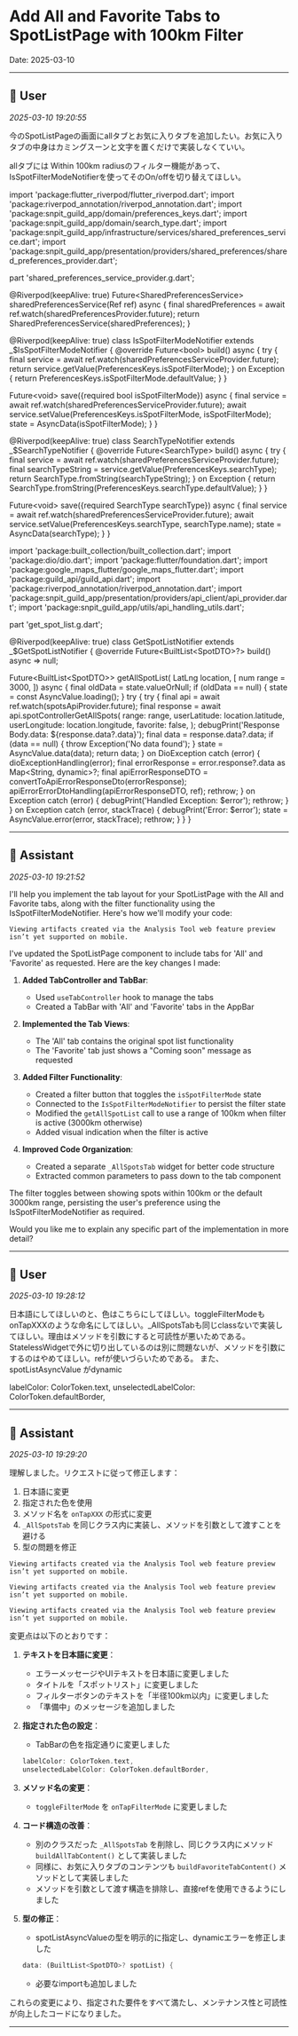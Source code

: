 # Add All and Favorite Tabs to SpotListPage with 100km Filter

Date: 2025-03-10

---

## 👤 User
*2025-03-10 19:20:55*

今のSpotListPageの画面にallタブとお気に入りタブを追加したい。お気に入りタブの中身はカミングスーンと文字を置くだけで実装しなくていい。

allタブには Within 100km radiusのフィルター機能があって、IsSpotFilterModeNotifierを使ってそのOn/offを切り替えてほしい。

import 'package:flutter_riverpod/flutter_riverpod.dart';
import 'package:riverpod_annotation/riverpod_annotation.dart';
import 'package:snpit_guild_app/domain/preferences_keys.dart';
import 'package:snpit_guild_app/domain/search_type.dart';
import 'package:snpit_guild_app/infrastructure/services/shared_preferences_service.dart';
import 'package:snpit_guild_app/presentation/providers/shared_preferences/shared_preferences_provider.dart';

part 'shared_preferences_service_provider.g.dart';

@Riverpod(keepAlive: true)
Future&lt;SharedPreferencesService&gt; sharedPreferencesService(Ref ref) async {
  final sharedPreferences = await ref.watch(sharedPreferencesProvider.future);
  return SharedPreferencesService(sharedPreferences);
}

@Riverpod(keepAlive: true)
class IsSpotFilterModeNotifier extends _$IsSpotFilterModeNotifier {
  @override
  Future&lt;bool&gt; build() async {
    try {
      final service = await ref.watch(sharedPreferencesServiceProvider.future);
      return service.getValue(PreferencesKeys.isSpotFilterMode);
    } on Exception {
      return PreferencesKeys.isSpotFilterMode.defaultValue;
    }
  }

  Future&lt;void&gt; save({required bool isSpotFilterMode}) async {
    final service = await ref.watch(sharedPreferencesServiceProvider.future);
    await service.setValue(PreferencesKeys.isSpotFilterMode, isSpotFilterMode);
    state = AsyncData(isSpotFilterMode);
  }
}

@Riverpod(keepAlive: true)
class SearchTypeNotifier extends _$SearchTypeNotifier {
  @override
  Future&lt;SearchType&gt; build() async {
    try {
      final service = await ref.watch(sharedPreferencesServiceProvider.future);
      final searchTypeString = service.getValue(PreferencesKeys.searchType);
      return SearchType.fromString(searchTypeString);
    } on Exception {
      return SearchType.fromString(PreferencesKeys.searchType.defaultValue);
    }
  }

  Future&lt;void&gt; save({required SearchType searchType}) async {
    final service = await ref.watch(sharedPreferencesServiceProvider.future);
    await service.setValue(PreferencesKeys.searchType, searchType.name);
    state = AsyncData(searchType);
  }
}

import 'package:built_collection/built_collection.dart';
import 'package:dio/dio.dart';
import 'package:flutter/foundation.dart';
import 'package:google_maps_flutter/google_maps_flutter.dart';
import 'package:guild_api/guild_api.dart';
import 'package:riverpod_annotation/riverpod_annotation.dart';
import 'package:snpit_guild_app/presentation/providers/api_client/api_provider.dart';
import 'package:snpit_guild_app/utils/api_handling_utils.dart';

part 'get_spot_list.g.dart';

@Riverpod(keepAlive: true)
class GetSpotListNotifier extends _$GetSpotListNotifier {
  @override
  Future&lt;BuiltList&lt;SpotDTO&gt;?&gt; build() async =&gt; null;

  Future&lt;BuiltList&lt;SpotDTO&gt;&gt; getAllSpotList(
    LatLng location, [
    num range = 3000,
  ]) async {
    final oldData = state.valueOrNull;
    if (oldData == null) {
      state = const AsyncValue.loading();
    }
    try {
      try {
        final api = await ref.watch(spotsApiProvider.future);
        final response = await api.spotControllerGetAllSpots(
          range: range,
          userLatitude: location.latitude,
          userLongitude: location.longitude,
          favorite: false,
        );
        debugPrint('Response Body.data: ${response.data?.data}');
        final data = response.data?.data;
        if (data == null) {
          throw Exception('No data found');
        }
        state = AsyncValue.data(data);
        return data;
      } on DioException catch (error) {
        dioExceptionHandling(error);
        final errorResponse = error.response?.data as Map&lt;String, dynamic&gt;?;
        final apiErrorResponseDTO = convertToApiErrorResponseDto(errorResponse);
        apiErrorErrorDtoHandling(apiErrorResponseDTO, ref);
        rethrow;
      } on Exception catch (error) {
        debugPrint('Handled Exception: $error');
        rethrow;
      }
    } on Exception catch (error, stackTrace) {
      debugPrint('Error: $error');
      state = AsyncValue.error(error, stackTrace);
      rethrow;
    }
  }
}

---

## 🤖 Assistant
*2025-03-10 19:21:52*

I'll help you implement the tab layout for your SpotListPage with the All and Favorite tabs, along with the filter functionality using the IsSpotFilterModeNotifier. Here's how we'll modify your code:
```
Viewing artifacts created via the Analysis Tool web feature preview isn’t yet supported on mobile.
```



I've updated the SpotListPage component to include tabs for 'All' and 'Favorite' as requested. Here are the key changes I made:

1. **Added TabController and TabBar**:
   - Used `useTabController` hook to manage the tabs
   - Created a TabBar with 'All' and 'Favorite' tabs in the AppBar

2. **Implemented the Tab Views**:
   - The 'All' tab contains the original spot list functionality
   - The 'Favorite' tab just shows a "Coming soon" message as requested

3. **Added Filter Functionality**:
   - Created a filter button that toggles the `isSpotFilterMode` state
   - Connected to the `IsSpotFilterModeNotifier` to persist the filter state
   - Modified the `getAllSpotList` call to use a range of 100km when filter is active (3000km otherwise)
   - Added visual indication when the filter is active

4. **Improved Code Organization**:
   - Created a separate `_AllSpotsTab` widget for better code structure
   - Extracted common parameters to pass down to the tab component

The filter toggles between showing spots within 100km or the default 3000km range, persisting the user's preference using the IsSpotFilterModeNotifier as required.

Would you like me to explain any specific part of the implementation in more detail?

---

## 👤 User
*2025-03-10 19:28:12*

日本語にしてほしいのと、色はこちらにしてほしい。toggleFilterModeもonTapXXXのような命名にしてほしい。_AllSpotsTabも同じclassないで実装してほしい。理由はメソッドを引数にすると可読性が悪いためである。StatelessWidgetで外に切り出しているのは別に問題ないが、メソッドを引数にするのはやめてほしい。refが使いづらいためである。
また、spotListAsyncValue がdynamic

labelColor: ColorToken.text,
          unselectedLabelColor: ColorToken.defaultBorder,

---

## 🤖 Assistant
*2025-03-10 19:29:20*

理解しました。リクエストに従って修正します：

1. 日本語に変更
2. 指定された色を使用
3. メソッド名を `onTapXXX` の形式に変更
4. `_AllSpotsTab` を同じクラス内に実装し、メソッドを引数として渡すことを避ける
5. 型の問題を修正
```
Viewing artifacts created via the Analysis Tool web feature preview isn’t yet supported on mobile.
```


```
Viewing artifacts created via the Analysis Tool web feature preview isn’t yet supported on mobile.
```


```
Viewing artifacts created via the Analysis Tool web feature preview isn’t yet supported on mobile.
```



変更点は以下のとおりです：

1. **テキストを日本語に変更**：
   - エラーメッセージやUIテキストを日本語に変更しました
   - タイトルを「スポットリスト」に変更しました
   - フィルターボタンのテキストを「半径100km以内」に変更しました
   - 「準備中」のメッセージを追加しました

2. **指定された色の設定**：
   - TabBarの色を指定通りに変更しました
   ```dart
   labelColor: ColorToken.text,
   unselectedLabelColor: ColorToken.defaultBorder,
   ```

3. **メソッド名の変更**：
   - `toggleFilterMode` を `onTapFilterMode` に変更しました

4. **コード構造の改善**：
   - 別のクラスだった `_AllSpotsTab` を削除し、同じクラス内にメソッド `buildAllTabContent()` として実装しました
   - 同様に、お気に入りタブのコンテンツも `buildFavoriteTabContent()` メソッドとして実装しました
   - メソッドを引数として渡す構造を排除し、直接refを使用できるようにしました

5. **型の修正**：
   - spotListAsyncValueの型を明示的に指定し、dynamicエラーを修正しました
   ```dart
   data: (BuiltList<SpotDTO>? spotList) {
   ```
   - 必要なimportも追加しました

これらの変更により、指定された要件をすべて満たし、メンテナンス性と可読性が向上したコードになりました。

---
